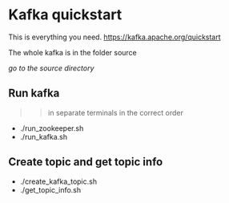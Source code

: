 # Kafka quickstart
This is everything you need.
https://kafka.apache.org/quickstart

The whole kafka is in the folder source 

*go to the source directory*

## Run kafka 
>> in separate terminals in the correct order

* ./run_zookeeper.sh
* ./run_kafka.sh

## Create topic and get topic info
* ./create_kafka_topic.sh
* ./get_topic_info.sh

